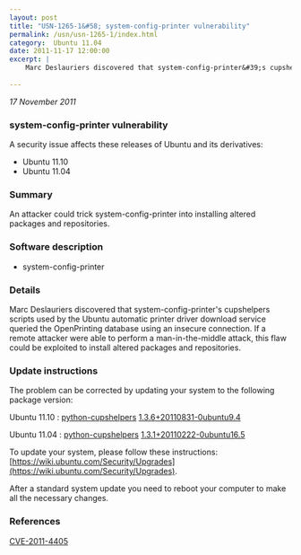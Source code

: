 ```yaml
---
layout: post
title: "USN-1265-1&#58; system-config-printer vulnerability"
permalink: /usn/usn-1265-1/index.html
category:  Ubuntu 11.04
date: 2011-11-17 12:00:00
excerpt: |
    Marc Deslauriers discovered that system-config-printer&#39;s cupshelpers scripts used by the Ubuntu automatic printer driver download service queried the OpenPrinting database using an insecure connection. If a remote attacker were able to perform a man-in-the-middle attack, this flaw could be exploited to install altered packages and repositories. 
    
--- 
```

 
 

*17 November 2011*

### system-config-printer vulnerability

A security issue affects these releases of Ubuntu and its derivatives:

* Ubuntu 11.10
* Ubuntu 11.04

### Summary

An attacker could trick system-config-printer into installing altered packages and repositories.

### Software description

* system-config-printer 

### Details

Marc Deslauriers discovered that system-config-printer&#39;s cupshelpers scripts used by the Ubuntu automatic printer driver download service queried the OpenPrinting database using an insecure connection. If a remote attacker were able to perform a man-in-the-middle attack, this flaw could be exploited to install altered packages and repositories. 

### Update instructions

The problem can be corrected by updating your system to the following package version:

Ubuntu 11.10
 : [python-cupshelpers](https://launchpad.net/ubuntu/+source/system-config-printer) <span> [1.3.6+20110831-0ubuntu9.4](https://launchpad.net/ubuntu/+source/system-config-printer/1.3.6+20110831-0ubuntu9.4) </span> 

Ubuntu 11.04
 : [python-cupshelpers](https://launchpad.net/ubuntu/+source/system-config-printer) <span> [1.3.1+20110222-0ubuntu16.5](https://launchpad.net/ubuntu/+source/system-config-printer/1.3.1+20110222-0ubuntu16.5) </span> 

To update your system, please follow these instructions: [https://wiki.ubuntu.com/Security/Upgrades](https://wiki.ubuntu.com/Security/Upgrades).

After a standard system update you need to reboot your computer to make all the necessary changes. 

### References

 
 [CVE-2011-4405](http://people.ubuntu.com/~ubuntu-security/cve/CVE-2011-4405)
 

